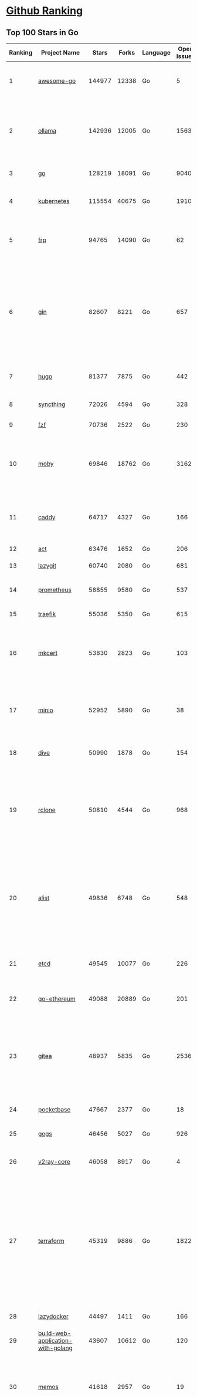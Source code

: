 [Github Ranking](../README.md)
==========

## Top 100 Stars in Go

| Ranking | Project Name | Stars | Forks | Language | Open Issues | Description | Last Commit |
| ------- | ------------ | ----- | ----- | -------- | ----------- | ----------- | ----------- |
| 1 | [awesome-go](https://github.com/avelino/awesome-go) | 144977 | 12338 | Go | 5 | A curated list of awesome Go frameworks, libraries and software | 2025-05-29T03:13:22Z |
| 2 | [ollama](https://github.com/ollama/ollama) | 142936 | 12005 | Go | 1563 | Get up and running with Llama 3.3, DeepSeek-R1, Phi-4, Gemma 3, Mistral Small 3.1 and other large language models. | 2025-06-06T16:07:29Z |
| 3 | [go](https://github.com/golang/go) | 128219 | 18091 | Go | 9040 | The Go programming language | 2025-06-06T18:45:11Z |
| 4 | [kubernetes](https://github.com/kubernetes/kubernetes) | 115554 | 40675 | Go | 1910 | Production-Grade Container Scheduling and Management | 2025-06-06T19:00:51Z |
| 5 | [frp](https://github.com/fatedier/frp) | 94765 | 14090 | Go | 62 | A fast reverse proxy to help you expose a local server behind a NAT or firewall to the internet. | 2025-05-27T09:48:15Z |
| 6 | [gin](https://github.com/gin-gonic/gin) | 82607 | 8221 | Go | 657 | Gin is a HTTP web framework written in Go (Golang). It features a Martini-like API with much better performance -- up to 40 times faster. If you need smashing performance, get yourself some Gin. | 2025-06-02T22:59:22Z |
| 7 | [hugo](https://github.com/gohugoio/hugo) | 81377 | 7875 | Go | 442 | The world’s fastest framework for building websites. | 2025-06-06T09:00:03Z |
| 8 | [syncthing](https://github.com/syncthing/syncthing) | 72026 | 4594 | Go | 328 | Open Source Continuous File Synchronization | 2025-06-06T11:45:44Z |
| 9 | [fzf](https://github.com/junegunn/fzf) | 70736 | 2522 | Go | 230 | :cherry_blossom: A command-line fuzzy finder | 2025-06-06T02:13:46Z |
| 10 | [moby](https://github.com/moby/moby) | 69846 | 18762 | Go | 3162 | The Moby Project - a collaborative project for the container ecosystem to assemble container-based systems | 2025-06-06T07:53:30Z |
| 11 | [caddy](https://github.com/caddyserver/caddy) | 64717 | 4327 | Go | 166 | Fast and extensible multi-platform HTTP/1-2-3 web server with automatic HTTPS | 2025-06-06T17:46:39Z |
| 12 | [act](https://github.com/nektos/act) | 63476 | 1652 | Go | 206 | Run your GitHub Actions locally 🚀 | 2025-06-03T20:55:46Z |
| 13 | [lazygit](https://github.com/jesseduffield/lazygit) | 60740 | 2080 | Go | 681 | simple terminal UI for git commands | 2025-06-05T11:24:52Z |
| 14 | [prometheus](https://github.com/prometheus/prometheus) | 58855 | 9580 | Go | 537 | The Prometheus monitoring system and time series database. | 2025-06-06T17:11:12Z |
| 15 | [traefik](https://github.com/traefik/traefik) | 55036 | 5350 | Go | 615 | The Cloud Native Application Proxy | 2025-06-06T15:44:04Z |
| 16 | [mkcert](https://github.com/FiloSottile/mkcert) | 53830 | 2823 | Go | 103 | A simple zero-config tool to make locally trusted development certificates with any names you'd like. | 2024-08-13T13:37:46Z |
| 17 | [minio](https://github.com/minio/minio) | 52952 | 5890 | Go | 38 | MinIO is a high-performance, S3 compatible object store, open sourced under GNU AGPLv3 license. | 2025-06-04T20:45:31Z |
| 18 | [dive](https://github.com/wagoodman/dive) | 50990 | 1878 | Go | 154 | A tool for exploring each layer in a docker image | 2025-06-02T18:09:25Z |
| 19 | [rclone](https://github.com/rclone/rclone) | 50810 | 4544 | Go | 968 | "rsync for cloud storage" - Google Drive, S3, Dropbox, Backblaze B2, One Drive, Swift, Hubic, Wasabi, Google Cloud Storage, Azure Blob, Azure Files, Yandex Files | 2025-06-06T17:13:20Z |
| 20 | [alist](https://github.com/AlistGo/alist) | 49836 | 6748 | Go | 548 | 🗂️A file list/WebDAV program that supports multiple storages, powered by Gin and Solidjs. / 一个支持多存储的文件列表/WebDAV程序，使用 Gin 和 Solidjs。 | 2025-05-30T09:29:38Z |
| 21 | [etcd](https://github.com/etcd-io/etcd) | 49545 | 10077 | Go | 226 | Distributed reliable key-value store for the most critical data of a distributed system | 2025-06-06T18:16:34Z |
| 22 | [go-ethereum](https://github.com/ethereum/go-ethereum) | 49088 | 20889 | Go | 201 | Go implementation of the Ethereum protocol | 2025-06-06T12:30:06Z |
| 23 | [gitea](https://github.com/go-gitea/gitea) | 48937 | 5835 | Go | 2536 | Git with a cup of tea! Painless self-hosted all-in-one software development service, including Git hosting, code review, team collaboration, package registry and CI/CD | 2025-06-06T02:10:42Z |
| 24 | [pocketbase](https://github.com/pocketbase/pocketbase) | 47667 | 2377 | Go | 18 | Open Source realtime backend in 1 file | 2025-05-24T07:52:58Z |
| 25 | [gogs](https://github.com/gogs/gogs) | 46456 | 5027 | Go | 926 | Gogs is a painless self-hosted Git service | 2025-06-03T20:20:29Z |
| 26 | [v2ray-core](https://github.com/v2ray/v2ray-core) | 46058 | 8917 | Go | 4 | A platform for building proxies to bypass network restrictions. | 2025-05-28T02:09:02Z |
| 27 | [terraform](https://github.com/hashicorp/terraform) | 45319 | 9886 | Go | 1822 | Terraform enables you to safely and predictably create, change, and improve infrastructure. It is a source-available tool that codifies APIs into declarative configuration files that can be shared amongst team members, treated as code, edited, reviewed, and versioned. | 2025-06-06T17:38:06Z |
| 28 | [lazydocker](https://github.com/jesseduffield/lazydocker) | 44497 | 1411 | Go | 166 | The lazier way to manage everything docker | 2024-12-22T10:43:30Z |
| 29 | [build-web-application-with-golang](https://github.com/astaxie/build-web-application-with-golang) | 43607 | 10612 | Go | 120 | A golang ebook intro how to build a web with golang | 2024-05-12T00:47:46Z |
| 30 | [memos](https://github.com/usememos/memos) | 41618 | 2957 | Go | 19 | A modern, open-source, self-hosted knowledge management and note-taking platform designed for privacy-conscious users and organizations. | 2025-06-06T11:18:48Z |
| 31 | [nvm-windows](https://github.com/coreybutler/nvm-windows) | 41362 | 3529 | Go | 75 | A node.js version management utility for Windows. Ironically written in Go. | 2025-03-31T10:37:07Z |
| 32 | [cobra](https://github.com/spf13/cobra) | 40635 | 2946 | Go | 222 | A Commander for modern Go CLI interactions | 2025-05-31T12:36:04Z |
| 33 | [cli](https://github.com/cli/cli) | 39337 | 6605 | Go | 788 | GitHub’s official command line tool | 2025-06-03T14:57:19Z |
| 34 | [esbuild](https://github.com/evanw/esbuild) | 38982 | 1208 | Go | 505 | An extremely fast bundler for the web | 2025-05-27T21:47:18Z |
| 35 | [tidb](https://github.com/pingcap/tidb) | 38547 | 5953 | Go | 3959 | TiDB - the open-source, cloud-native, distributed SQL database designed for modern applications. | 2025-06-06T14:23:46Z |
| 36 | [gorm](https://github.com/go-gorm/gorm) | 38296 | 4032 | Go | 426 | The fantastic ORM library for Golang, aims to be developer friendly | 2025-06-06T02:35:01Z |
| 37 | [photoprism](https://github.com/photoprism/photoprism) | 37567 | 2092 | Go | 425 | AI-Powered Photos App for the Decentralized Web 🌈💎✨ | 2025-06-04T00:59:03Z |
| 38 | [istio](https://github.com/istio/istio) | 36931 | 7977 | Go | 486 | Connect, secure, control, and observe services. | 2025-06-06T16:57:53Z |
| 39 | [fiber](https://github.com/gofiber/fiber) | 36772 | 1795 | Go | 100 | ⚡️ Express inspired web framework written in Go | 2025-06-06T12:22:43Z |
| 40 | [compose](https://github.com/docker/compose) | 35545 | 5411 | Go | 64 | Define and run multi-container applications with Docker | 2025-06-06T14:22:57Z |
| 41 | [milvus](https://github.com/milvus-io/milvus) | 35157 | 3238 | Go | 685 | Milvus is a high-performance, cloud-native vector database built for scalable vector ANN search | 2025-06-06T18:06:33Z |
| 42 | [the-way-to-go_ZH_CN](https://github.com/unknwon/the-way-to-go_ZH_CN) | 34915 | 8611 | Go | 0 | 《The Way to Go》中文译本，中文正式名《Go 入门指南》 | 2024-08-14T07:04:25Z |
| 43 | [LeetCode-Go](https://github.com/halfrost/LeetCode-Go) | 33521 | 5771 | Go | 16 | ✅ Solutions to LeetCode by Go, 100% test coverage, runtime beats 100% / LeetCode 题解 | 2024-12-11T05:55:51Z |
| 44 | [LocalAI](https://github.com/mudler/LocalAI) | 33073 | 2529 | Go | 453 | :robot: The free, Open Source alternative to OpenAI, Claude and others. Self-hosted and local-first. Drop-in replacement for OpenAI,  running on consumer-grade hardware. No GPU required. Runs gguf, transformers, diffusers and many more models architectures. Features: Generate Text, Audio, Video, Images, Voice Cloning, Distributed, P2P inference | 2025-06-06T08:20:50Z |
| 45 | [harness](https://github.com/harness/harness) | 32817 | 2841 | Go | 70 | Harness Open Source is an end-to-end developer platform with Source Control Management, CI/CD Pipelines, Hosted Developer Environments, and Artifact Registries. | 2025-06-05T14:58:21Z |
| 46 | [nps](https://github.com/ehang-io/nps) | 32752 | 5907 | Go | 498 | 一款轻量级、高性能、功能强大的内网穿透代理服务器。支持tcp、udp、socks5、http等几乎所有流量转发，可用来访问内网网站、本地支付接口调试、ssh访问、远程桌面，内网dns解析、内网socks5代理等等……，并带有功能强大的web管理端。a lightweight, high-performance, powerful intranet penetration proxy server, with a powerful web management terminal. | 2024-05-30T03:51:08Z |
| 47 | [vault](https://github.com/hashicorp/vault) | 32526 | 4373 | Go | 1115 | A tool for secrets management, encryption as a service, and privileged access management | 2025-06-06T18:57:34Z |
| 48 | [beego](https://github.com/beego/beego) | 32108 | 5630 | Go | 3 | beego is an open-source, high-performance web framework for the Go programming language. | 2025-06-05T13:20:16Z |
| 49 | [bubbletea](https://github.com/charmbracelet/bubbletea) | 31957 | 913 | Go | 69 | A powerful little TUI framework 🏗 | 2025-06-04T14:30:52Z |
| 50 | [v2ray-core](https://github.com/v2fly/v2ray-core) | 31188 | 4821 | Go | 32 | A platform for building proxies to bypass network restrictions. | 2025-06-05T22:34:15Z |
| 51 | [go-zero](https://github.com/zeromicro/go-zero) | 31144 | 4120 | Go | 233 | A cloud-native Go microservices framework with cli tool for productivity. | 2025-06-06T11:45:27Z |
| 52 | [echo](https://github.com/labstack/echo) | 31080 | 2273 | Go | 63 | High performance, minimalist Go web framework | 2025-05-22T11:22:34Z |
| 53 | [cockroach](https://github.com/cockroachdb/cockroach) | 30971 | 3915 | Go | 6032 | CockroachDB — the cloud native, distributed SQL database designed for high availability, effortless scale, and control over data placement. | 2025-06-06T18:51:43Z |
| 54 | [minikube](https://github.com/kubernetes/minikube) | 30507 | 4989 | Go | 485 | Run Kubernetes locally | 2025-06-06T17:32:34Z |
| 55 | [croc](https://github.com/schollz/croc) | 30319 | 1213 | Go | 4 | Easily and securely send things from one computer to another :crocodile: :package: | 2025-06-06T08:53:21Z |
| 56 | [CasaOS](https://github.com/IceWhaleTech/CasaOS) | 30090 | 1636 | Go | 646 | CasaOS - A simple, easy-to-use, elegant open-source Personal Cloud system. | 2025-04-17T09:48:57Z |
| 57 | [k9s](https://github.com/derailed/k9s) | 29997 | 1879 | Go | 495 | 🐶 Kubernetes CLI To Manage Your Clusters In Style! | 2025-06-02T23:44:42Z |
| 58 | [k3s](https://github.com/k3s-io/k3s) | 29854 | 2451 | Go | 124 | Lightweight Kubernetes | 2025-06-06T16:35:16Z |
| 59 | [lux](https://github.com/iawia002/lux) | 29690 | 3150 | Go | 514 | 👾 Fast and simple video download library and CLI tool written in Go | 2025-05-19T03:40:50Z |
| 60 | [filebrowser](https://github.com/filebrowser/filebrowser) | 29337 | 3317 | Go | 61 | 📂 Web File Browser | 2025-06-05T13:53:29Z |
| 61 | [consul](https://github.com/hashicorp/consul) | 29008 | 4482 | Go | 1254 | Consul is a distributed, highly available, and data center aware solution to connect and configure applications across dynamic, distributed infrastructure. | 2025-06-06T14:46:17Z |
| 62 | [headscale](https://github.com/juanfont/headscale) | 28945 | 1563 | Go | 92 | An open source, self-hosted implementation of the Tailscale control server | 2025-06-06T11:03:35Z |
| 63 | [restic](https://github.com/restic/restic) | 28865 | 1610 | Go | 399 | Fast, secure, efficient backup program | 2025-06-02T18:40:04Z |
| 64 | [Xray-core](https://github.com/XTLS/Xray-core) | 28804 | 4314 | Go | 10 | Xray, Penetrates Everything. Also the best v2ray-core. Where the magic happens. An open platform for various uses. | 2025-06-06T02:04:17Z |
| 65 | [1Panel](https://github.com/1Panel-dev/1Panel) | 28787 | 2506 | Go | 697 | 🔥 1Panel provides an intuitive web interface and MCP Server to manage websites, files, containers, databases, and LLMs on a Linux server. | 2025-06-06T09:22:57Z |
| 66 | [AdGuardHome](https://github.com/AdguardTeam/AdGuardHome) | 28663 | 2033 | Go | 1089 | Network-wide ads & trackers blocking DNS server | 2025-06-06T15:41:28Z |
| 67 | [viper](https://github.com/spf13/viper) | 28628 | 2053 | Go | 407 | Go configuration with fangs | 2025-06-03T09:23:35Z |
| 68 | [wails](https://github.com/wailsapp/wails) | 28522 | 1385 | Go | 274 | Create beautiful applications using Go | 2025-06-06T11:41:23Z |
| 69 | [helm](https://github.com/helm/helm) | 27976 | 7252 | Go | 442 | The Kubernetes Package Manager | 2025-06-06T17:44:44Z |
| 70 | [k6](https://github.com/grafana/k6) | 27953 | 1371 | Go | 745 | A modern load testing tool, using Go and JavaScript - https://k6.io | 2025-06-06T16:03:34Z |
| 71 | [kit](https://github.com/go-kit/kit) | 27070 | 2455 | Go | 40 | A standard library for microservices. | 2024-07-19T01:40:06Z |
| 72 | [podman](https://github.com/containers/podman) | 27062 | 2660 | Go | 738 | Podman: A tool for managing OCI containers and pods. | 2025-06-06T18:50:30Z |
| 73 | [trivy](https://github.com/aquasecurity/trivy) | 27031 | 2581 | Go | 156 | Find vulnerabilities, misconfigurations, secrets, SBOM in containers, Kubernetes, code repositories, clouds and more | 2025-06-05T19:50:44Z |
| 74 | [fyne](https://github.com/fyne-io/fyne) | 26526 | 1451 | Go | 679 | Cross platform GUI toolkit in Go inspired by Material Design | 2025-05-31T20:30:23Z |
| 75 | [go-patterns](https://github.com/tmrts/go-patterns) | 26516 | 2297 | Go | 17 | Curated list of Go design patterns, recipes and idioms | 2024-05-14T01:07:28Z |
| 76 | [micro](https://github.com/zyedidia/micro) | 26263 | 1220 | Go | 822 | A modern and intuitive terminal-based text editor | 2025-06-06T00:25:09Z |
| 77 | [harbor](https://github.com/goharbor/harbor) | 25701 | 4883 | Go | 637 | An open source trusted cloud native registry project that stores, signs, and scans content. | 2025-06-05T11:13:35Z |
| 78 | [faas](https://github.com/openfaas/faas) | 25691 | 1966 | Go | 28 | OpenFaaS - Serverless Functions Made Simple | 2025-04-22T10:19:08Z |
| 79 | [Wox](https://github.com/Wox-launcher/Wox) | 25684 | 2387 | Go | 159 | A cross-platform launcher that simply works | 2025-06-03T13:15:05Z |
| 80 | [loki](https://github.com/grafana/loki) | 25592 | 3674 | Go | 1782 | Like Prometheus, but for logs. | 2025-06-06T15:30:44Z |
| 81 | [opentofu](https://github.com/opentofu/opentofu) | 25582 | 1016 | Go | 250 | OpenTofu lets you declaratively manage your cloud infrastructure. | 2025-06-06T18:38:46Z |
| 82 | [iris](https://github.com/kataras/iris) | 25504 | 2479 | Go | 121 | The fastest HTTP/2 Go Web Framework. New, modern and easy to learn. Fast development with Code you control. Unbeatable cost-performance ratio :rocket: | 2025-06-02T16:26:15Z |
| 83 | [docker_practice](https://github.com/yeasy/docker_practice) | 25428 | 5779 | Go | 7 | Learn and understand Docker&Container technologies, with real DevOps practice! | 2024-12-26T03:49:09Z |
| 84 | [nsq](https://github.com/nsqio/nsq) | 25350 | 2915 | Go | 55 | A realtime distributed messaging platform | 2025-01-27T16:09:04Z |
| 85 | [logrus](https://github.com/sirupsen/logrus) | 25282 | 2270 | Go | 2 | Structured, pluggable logging for Go. | 2024-11-18T14:38:25Z |
| 86 | [glance](https://github.com/glanceapp/glance) | 24873 | 955 | Go | 133 | A self-hosted dashboard that puts all your feeds in one place | 2025-05-24T13:58:40Z |
| 87 | [dapr](https://github.com/dapr/dapr) | 24801 | 1960 | Go | 409 | Dapr is a portable runtime for building distributed applications across cloud and edge, combining event-driven architecture with workflow orchestration. | 2025-06-06T16:46:42Z |
| 88 | [seaweedfs](https://github.com/seaweedfs/seaweedfs) | 24698 | 2408 | Go | 519 | SeaweedFS is a fast distributed storage system for blobs, objects, files, and data lake, for billions of files! Blob store has O(1) disk seek, cloud tiering. Filer supports Cloud Drive, cross-DC active-active replication, Kubernetes, POSIX FUSE mount, S3 API, S3 Gateway, Hadoop, WebDAV, encryption, Erasure Coding. | 2025-06-06T15:55:34Z |
| 89 | [testify](https://github.com/stretchr/testify) | 24694 | 1649 | Go | 246 | A toolkit with common assertions and mocks that plays nicely with the standard library | 2025-06-05T09:56:12Z |
| 90 | [kratos](https://github.com/go-kratos/kratos) | 24416 | 4085 | Go | 16 | Your ultimate Go microservices framework for the cloud-native era. | 2025-06-01T18:48:42Z |
| 91 | [ngrok](https://github.com/inconshreveable/ngrok) | 24337 | 4291 | Go | 0 | Unified ingress for developers | 2024-04-26T18:11:18Z |
| 92 | [vegeta](https://github.com/tsenart/vegeta) | 24274 | 1396 | Go | 78 | HTTP load testing tool and library. It's over 9000! | 2024-10-28T16:39:48Z |
| 93 | [colly](https://github.com/gocolly/colly) | 24250 | 1799 | Go | 149 | Elegant Scraper and Crawler Framework for Golang | 2025-06-06T12:31:27Z |
| 94 | [rancher](https://github.com/rancher/rancher) | 24247 | 3052 | Go | 3067 | Complete container management platform | 2025-06-06T17:49:45Z |
| 95 | [sing-box](https://github.com/SagerNet/sing-box) | 24156 | 2882 | Go | 100 | The universal proxy platform | 2025-06-06T15:18:26Z |
| 96 | [authelia](https://github.com/authelia/authelia) | 24062 | 1228 | Go | 53 | The Single Sign-On Multi-Factor portal for web apps, now OpenID Certified™ | 2025-06-06T08:57:54Z |
| 97 | [delve](https://github.com/go-delve/delve) | 23853 | 2176 | Go | 110 | Delve is a debugger for the Go programming language. | 2025-06-05T23:39:18Z |
| 98 | [asdf](https://github.com/asdf-vm/asdf) | 23663 | 876 | Go | 100 | Extendable version manager with support for Ruby, Node.js, Elixir, Erlang & more | 2025-06-06T12:11:24Z |
| 99 | [websocket](https://github.com/gorilla/websocket) | 23630 | 3545 | Go | 34 | Package gorilla/websocket is a fast, well-tested and widely used WebSocket implementation for Go. | 2025-03-19T13:29:08Z |
| 100 | [nuclei](https://github.com/projectdiscovery/nuclei) | 23558 | 2740 | Go | 353 | Nuclei is a fast, customizable vulnerability scanner powered by the global security community and built on a simple YAML-based DSL, enabling collaboration to tackle trending vulnerabilities on the internet. It helps you find vulnerabilities in your applications, APIs, networks, DNS, and cloud configurations. | 2025-06-02T05:56:06Z |

